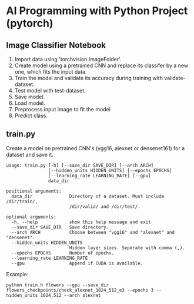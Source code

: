 # AI Programming with Python Project (pytorch)

## Image Classifier Notebook
1. Import data using 'torchvision.ImageFolder'.
2. Create model using a pretrained CNN and replace its classifer by a new one, which fits the input data.
3. Train the model and validate its accuracy during training with validate-dataset.
4. Test model with test-dataset.
5. Save model.
6. Load model.
7. Preprocess input image to fit the model
8. Predict class.

## train.py
Create a model on pretrained CNN's (vgg16, alexnet or densenet161) for a dataset and save it.

```
usage: train.py [-h] [--save_dir SAVE_DIR] [--arch ARCH]
                [--hidden_units HIDDEN_UNITS] [--epochs EPOCHS]
                [--learning_rate LEARNING_RATE] [--gpu]
                data_dir

positional arguments:
  data_dir              Directory of a dataset. Must include /dir/train/,
                        /dir/valid/ and /dir/test/.

optional arguments:
  -h, --help            show this help message and exit
  --save_dir SAVE_DIR   Save directory.
  --arch ARCH           Choose between "vgg16" and "alexnet" and "densenet".
  --hidden_units HIDDEN_UNITS
                        Hidden layer sizes. Seperate with comma (,).
  --epochs EPOCHS       Number of epochs.
  --learning_rate LEARNING_RATE
  --gpu                 Append if CUDA is available.
```

Example:

```
python train.h flowers --gpu --save_dir flowers_checkpoints/check_alexnet_1024_512_e3 --epochs 3 --hidden_units 1024,512 --arch alexnet
```
